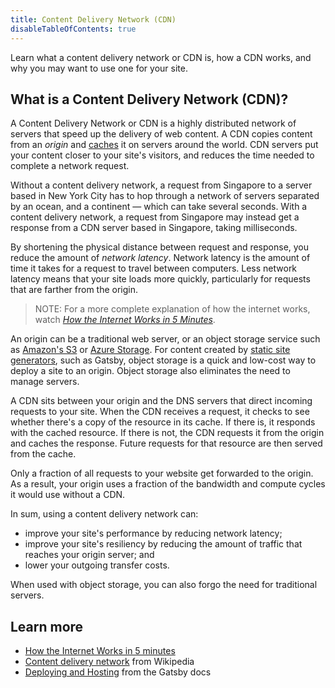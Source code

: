 ```yaml
---
title: Content Delivery Network (CDN)
disableTableOfContents: true
---
```


Learn what a content delivery network or CDN is, how a CDN works, and why you may want to use one for your site.

## What is a Content Delivery Network (CDN)?

A Content Delivery Network or CDN is a highly distributed network of servers that speed up the delivery of web content. A CDN copies content from an _origin_ and [caches](/docs/glossary/#cache) it on servers around the world. CDN servers put your content closer to your site's visitors, and reduces the time needed to complete a network request.

Without a content delivery network, a request from Singapore to a server based in New York City has to hop through a network of servers separated by an ocean, and a continent — which can take several seconds. With a content delivery network, a request from Singapore may instead get a response from a CDN server based in Singapore, taking milliseconds.

By shortening the physical distance between request and response, you reduce the amount of _network latency_. Network latency is the amount of time it takes for a request to travel between computers. Less network latency means that your site loads more quickly, particularly for requests that are farther from the origin.

> NOTE: For a more complete explanation of how the internet works, watch [_How the Internet Works in 5 Minutes_](https://www.youtube.com/watch?v=7_LPdttKXPc).

An origin can be a traditional web server, or an object storage service such as [Amazon's S3](/docs/deploying-to-s3-cloudfront/) or [Azure Storage](/blog/2018-11-05-deploying-gatsby-to-azure/). For content created by [static site generators](/docs/glossary/static-site-generator/), such as Gatsby, object storage is a quick and low-cost way to deploy a site to an origin. Object storage also eliminates the need to manage servers.

A CDN sits between your origin and the DNS servers that direct incoming requests to your site. When the CDN receives a request, it checks to see whether there's a copy of the resource in its cache. If there is, it responds with the cached resource. If there is not, the CDN requests it from the origin and caches the response. Future requests for that resource are then served from the cache.

Only a fraction of all requests to your website get forwarded to the origin. As a result, your origin uses a fraction of the bandwidth and compute cycles it would use without a CDN.

In sum, using a content delivery network can:

- improve your site's performance by reducing network latency;
- improve your site's resiliency by reducing the amount of traffic that reaches your origin server; and
- lower your outgoing transfer costs.

When used with object storage, you can also forgo the need for traditional servers.

## Learn more

- [How the Internet Works in 5 minutes](https://www.youtube.com/watch?v=7_LPdttKXPc)
- [Content delivery network](https://en.wikipedia.org/wiki/Content_delivery_network) from Wikipedia
- [Deploying and Hosting](/docs/deploying-and-hosting/) from the Gatsby docs
